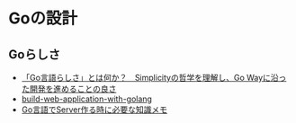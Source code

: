 # Goの設計

## Goらしさ
- [「Go言語らしさ」とは何か？　Simplicityの哲学を理解し、Go Wayに沿った開発を進めることの良さ](https://employment.en-japan.com/engineerhub/entry/2018/06/19/110000)
- [build-web-application-with-golang](https://github.com/astaxie/build-web-application-with-golang/blob/master/ja/preface.md)
- [Go言語でServer作る時に必要な知識メモ](https://qiita.com/awakia/items/ef8978fc33ffb1d27460)
